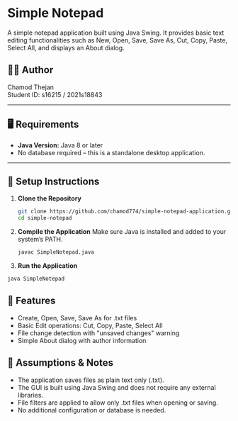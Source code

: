 # Simple Notepad

A simple notepad application built using Java Swing. It provides basic text editing functionalities such as New, Open, Save, Save As, Cut, Copy, Paste, Select All, and displays an About dialog.

## 👨‍💻 Author
Chamod Thejan  
Student ID: s16215 / 2021s18843

---

## 🖥️ Requirements

- **Java Version:** Java 8 or later
- No database required – this is a standalone desktop application.

---

## 🚀 Setup Instructions

1. **Clone the Repository**
   ```bash
   git clone https://github.com/chamod774/simple-notepad-application.git
   cd simple-notepad
   ```
2. **Compile the Application**
Make sure Java is installed and added to your system’s PATH.
   ```bash
   javac SimpleNotepad.java
   ```
3. **Run the Application**
  ```bash
  java SimpleNotepad
  ```

## 📝 Features

 - Create, Open, Save, Save As for .txt files
 - Basic Edit operations: Cut, Copy, Paste, Select All
 - File change detection with "unsaved changes" warning
 - Simple About dialog with author information

## 📌 Assumptions & Notes

 - The application saves files as plain text only (.txt).
 - The GUI is built using Java Swing and does not require any external libraries.
 - File filters are applied to allow only .txt files when opening or saving.
 - No additional configuration or database is needed.
